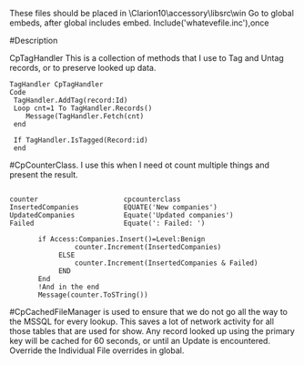 These files should be placed in \Clarion10\accessory\libsrc\win
Go to global embeds, after global includes embed.
Include('whatevefile.inc'),once

#Description

CpTagHandler
This is a collection of methods that I use to Tag and Untag records, or to preserve looked up data.

```Clarion
TagHandler CpTagHandler
Code
 TagHandler.AddTag(record:Id)
 Loop cnt=1 To TagHandler.Records()
    Message(TagHandler.Fetch(cnt)
 end
 
 If TagHandler.IsTagged(Record:id)
 end

```  
 


#CpCounterClass.
I use this when I need ot count multiple things and present the result.

```Clarion

counter                     cpcounterclass
InsertedCompanies           EQUATE('New companies')
UpdatedCompanies            Equate('Updated companies')
Failed                      Equate(': Failed: ')

       if Access:Companies.Insert()=Level:Benign
                counter.Increment(InsertedCompanies)
            ELSE
                counter.Increment(InsertedCompanies & Failed)
            END
       End
       !And in the end
       Message(counter.ToSTring())
```    
#CpCachedFileManager 
is used to ensure that we do not go all the way to the MSSQL for every lookup. This saves a lot of network activity for all those tables that are used for show.
Any record looked up using the primary key will be cached for 60 seconds, or until an Update is encountered. 
Override the Individual File overrides in global.
